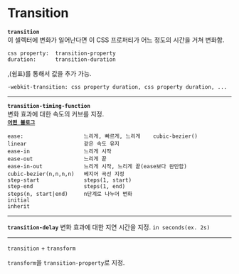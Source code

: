 # Transition

**`transition`**  
이 셀렉터에 변화가 일어난다면 이 CSS 프로퍼티가 어느 정도의 시간을 거쳐 변화함.

```
css property:  transition-property
duration:      transition-duration
```

,(쉼표)를 통해서 값을 추가 가능.

```
-webkit-transition: css property duration, css property duration, ...
```

<hr>

**`transition-timing-function`**  
변화 효과에 대한 속도의 커브를 지정.  
[**`어떤 블로그`**](https://kutar37.tistory.com/entry/CSS-cubic-bezier%EB%9E%80)

```
ease:                   느리게, 빠르게, 느리게    cubic-bezier()
linear                  같은 속도 유지
ease-in                 느리게 시작
ease-out                느리게 끝
ease-in-out             느리게 시작, 느리게 끝(ease보다 완만함)
cubic-bezier(n,n,n,n)   베지어 곡선 지정
step-start              steps(1, start)
step-end                steps(1, end)
steps(n, start|end)     n단계로 나누어 변화
initial
inherit
```

<hr>

**`transition-delay`**
변화 효과에 대한 지연 시간을 지정.
`in seconds(ex. 2s)`

<hr>

`transition` + `transform`

`transform`을 `transition-property`로 지정.
